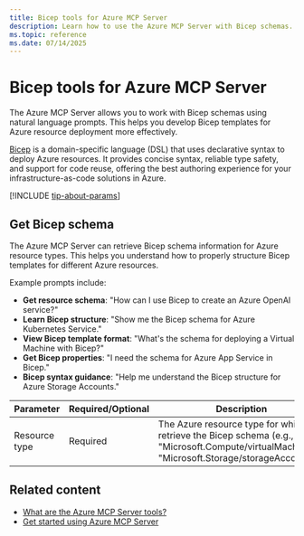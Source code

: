 ```yaml
---
title: Bicep tools for Azure MCP Server
description: Learn how to use the Azure MCP Server with Bicep schemas.
ms.topic: reference
ms.date: 07/14/2025
---
```


# Bicep tools for Azure MCP Server

The Azure MCP Server allows you to work with Bicep schemas using natural language prompts. This helps you develop Bicep templates for Azure resource deployment more effectively.

[Bicep](../../../azure/azure-resource-manager/bicep/overview.md) is a domain-specific language (DSL) that uses declarative syntax to deploy Azure resources. It provides concise syntax, reliable type safety, and support for code reuse, offering the best authoring experience for your infrastructure-as-code solutions in Azure.

[!INCLUDE [tip-about-params](../includes/tools/parameter-consideration.md)]

## Get Bicep schema

<!-- azmcp bicepschema get -->

The Azure MCP Server can retrieve Bicep schema information for Azure resource types. This helps you understand how to properly structure Bicep templates for different Azure resources.

Example prompts include:

- **Get resource schema**: "How can I use Bicep to create an Azure OpenAI service?"
- **Learn Bicep structure**: "Show me the Bicep schema for Azure Kubernetes Service."
- **View Bicep template format**: "What's the schema for deploying a Virtual Machine with Bicep?"
- **Get Bicep properties**: "I need the schema for Azure App Service in Bicep."
- **Bicep syntax guidance**: "Help me understand the Bicep structure for Azure Storage Accounts."

| Parameter | Required/Optional | Description |
|-----------|------------------|-------------|
| Resource type | Required | The Azure resource type for which to retrieve the Bicep schema (e.g., "Microsoft.Compute/virtualMachines", "Microsoft.Storage/storageAccounts"). |

## Related content

- [What are the Azure MCP Server tools?](../tools/index.md)
- [Get started using Azure MCP Server](../get-started.md)
